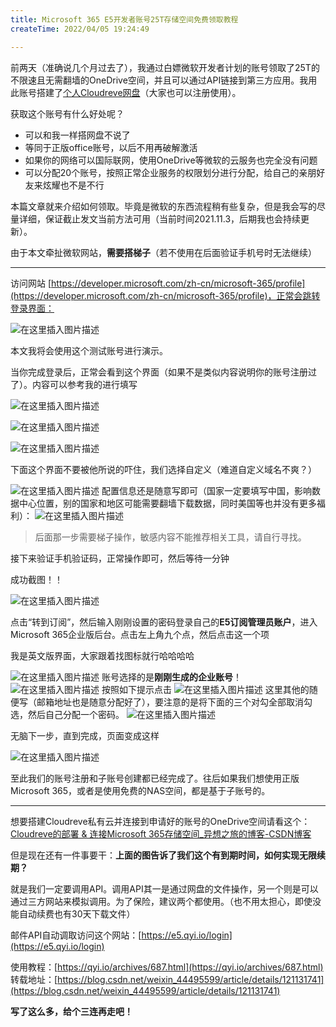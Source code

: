 ```yaml
---
title: Microsoft 365 E5开发者账号25T存储空间免费领取教程
createTime: 2022/04/05 19:24:49

---
```


前两天（准确说几个月过去了），我通过白嫖微软开发者计划的账号领取了25T的不限速且无需翻墙的OneDrive空间，并且可以通过API链接到第三方应用。我用此账号搭建了[个人Cloudreve网盘](https://cloud.yixiangzhilv.com/)（大家也可以注册使用）。

获取这个账号有什么好处呢？

- 可以和我一样搭网盘不说了
- 等同于正版office账号，以后不用再破解激活
- 如果你的网络可以国际联网，使用OneDrive等微软的云服务也完全没有问题
- 可以分配20个账号，按照正常企业服务的权限划分进行分配，给自己的亲朋好友来炫耀也不是不行

本篇文章就来介绍如何领取。毕竟是微软的东西流程稍有些复杂，但是我会写的尽量详细，保证截止发文当前方法可用（当前时间2021.11.3，后期我也会持续更新）。

由于本文牵扯微软网站，**需要搭梯子**（若不使用在后面验证手机号时无法继续）

---

访问网站 [https://developer.microsoft.com/zh-cn/microsoft-365/profile](https://developer.microsoft.com/zh-cn/microsoft-365/profile)，正常会跳转登录界面：

![在这里插入图片描述](../images/eb2ffda5c8af94832ca77fa66f7288b6.png)

本文我将会使用这个测试账号进行演示。

当你完成登录后，正常会看到这个界面（如果不是类似内容说明你的账号注册过了）。内容可以参考我的进行填写

![在这里插入图片描述](../images/bac2910e123632c254c722c829a31b2a.png)

![在这里插入图片描述](../images/878235b88b246e76ed19eef286a04f3b.png)

![在这里插入图片描述](../images/2b3f88cc4525972218945cc0d1eb1d12.png)

下面这个界面不要被他所说的吓住，我们选择自定义（难道自定义域名不爽？）

![在这里插入图片描述](../images/3c12ed875bd0b0b8aa3df231f094e74f.png)
配置信息还是随意写即可（国家一定要填写中国，影响数据中心位置，别的国家和地区可能需要翻墙下载数据，同时美国等也并没有更多福利）：
![在这里插入图片描述](../images/458075809894224f8930ffeb7fdec798.png)

> 后面那一步需要梯子操作，敏感内容不能推荐相关工具，请自行寻找。

接下来验证手机验证码，正常操作即可，然后等待一分钟

成功截图！！

![在这里插入图片描述](../images/305087d311d0d9790c3b7c2960e313de.png)

点击“转到订阅”，然后输入刚刚设置的密码登录自己的**E5订阅管理员账户**，进入Microsoft 365企业版后台。点击左上角九个点，然后点击这一个项

我是英文版界面，大家跟着找图标就行哈哈哈哈

![在这里插入图片描述](../images/777784ff382a22cee1bdc13729aa84ab.png)
账号选择的是**刚刚生成的企业账号**！
![在这里插入图片描述](../images/3976c2c8f96995af2e051412a300954e.png)
按照如下提示点击
![在这里插入图片描述](../images/252a4ef61a9babca8a5be715e3e77832.png)
这里其他的随便写（邮箱地址也是随意分配好了），要注意的是将下面的三个对勾全部取消勾选，然后自己分配一个密码。
![在这里插入图片描述](../images/df7578785923a2dc107265a0066b640d.png)

无脑下一步，直到完成，页面变成这样

![在这里插入图片描述](../images/3ec6fba3153c40a3c5bd6e5a5fb20dfb.png)

至此我们的账号注册和子账号创建都已经完成了。往后如果我们想使用正版Microsoft 365，或者是使用免费的NAS空间，都是基于子账号的。

---

想要搭建Cloudreve私有云并连接到申请好的账号的OneDrive空间请看这个：[Cloudreve的部署 & 连接Microsoft 365存储空间_异想之旅的博客-CSDN博客](https://blog.csdn.net/weixin_44495599/article/details/121149155)

但是现在还有一件事要干：**上面的图告诉了我们这个有到期时间，如何实现无限续期？**

就是我们一定要调用API。调用API其一是通过网盘的文件操作，另一个则是可以通过三方网站来模拟调用。为了保险，建议两个都使用。（也不用太担心，即使没能自动续费也有30天下载文件）

邮件API自动调取访问这个网站：[https://e5.qyi.io/login](https://e5.qyi.io/login)

使用教程：[https://qyi.io/archives/687.html](https://qyi.io/archives/687.html)  转载地址：[https://blog.csdn.net/weixin_44495599/article/details/121131741](https://blog.csdn.net/weixin_44495599/article/details/121131741)

**写了这么多，给个三连再走吧！**


